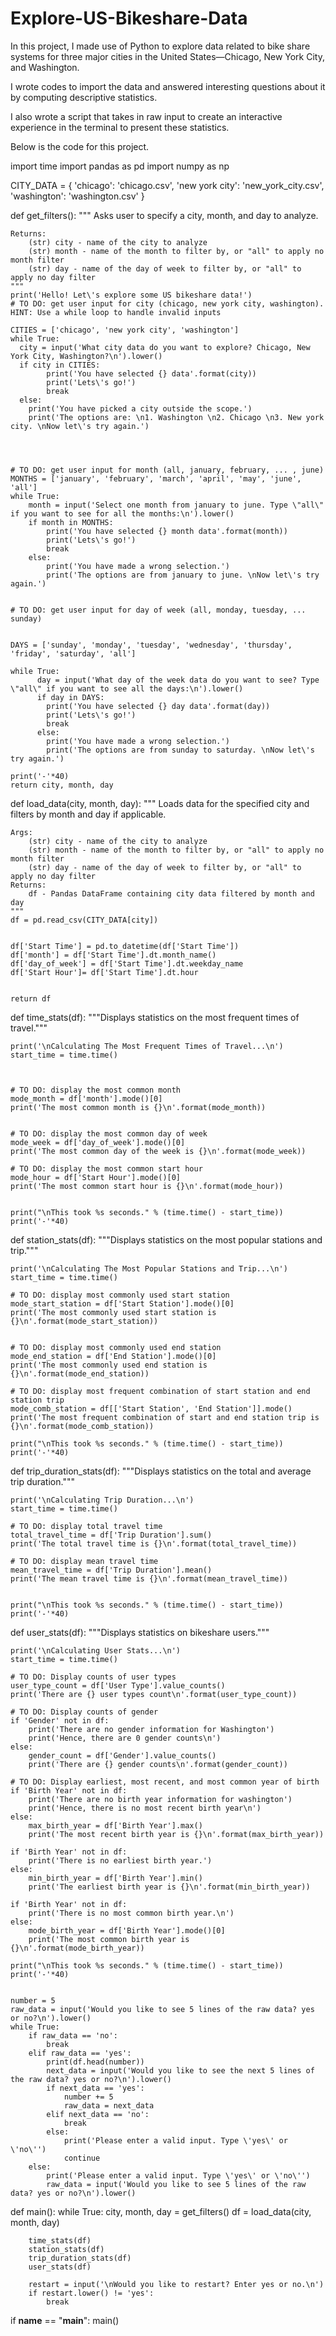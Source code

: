 # Explore-US-Bikeshare-Data


In this project, I made use of Python to explore data related to bike share systems for three major cities in the United States—Chicago, New York City, and Washington. 

I wrote codes to import the data and answered interesting questions about it by computing descriptive statistics.

I also wrote a script that takes in raw input to create an interactive experience in the terminal to present these statistics.

Below is the code for this project.


import time
import pandas as pd
import numpy as np

CITY_DATA = { 'chicago': 'chicago.csv',
              'new york city': 'new_york_city.csv',
              'washington': 'washington.csv' }

def get_filters():
    """
    Asks user to specify a city, month, and day to analyze.

    Returns:
        (str) city - name of the city to analyze
        (str) month - name of the month to filter by, or "all" to apply no month filter
        (str) day - name of the day of week to filter by, or "all" to apply no day filter
    """
    print('Hello! Let\'s explore some US bikeshare data!')
    # TO DO: get user input for city (chicago, new york city, washington). HINT: Use a while loop to handle invalid inputs
    
    CITIES = ['chicago', 'new york city', 'washington']
    while True:
      city = input('What city data do you want to explore? Chicago, New York City, Washington?\n').lower()
      if city in CITIES:
            print('You have selected {} data'.format(city))
            print('Lets\'s go!')
            break
      else:
        print('You have picked a city outside the scope.')
        print('The options are: \n1. Washington \n2. Chicago \n3. New york city. \nNow let\'s try again.')
               
                
                                       
                                       
    # TO DO: get user input for month (all, january, february, ... , june)
    MONTHS = ['january', 'february', 'march', 'april', 'may', 'june', 'all']
    while True:
        month = input('Select one month from january to june. Type \"all\" if you want to see for all the months:\n').lower()
        if month in MONTHS:
            print('You have selected {} month data'.format(month))
            print('Lets\'s go!')
            break
        else:
            print('You have made a wrong selection.')
            print('The options are from january to june. \nNow let\'s try again.')
                    

    # TO DO: get user input for day of week (all, monday, tuesday, ... sunday)
        
        
    DAYS = ['sunday', 'monday', 'tuesday', 'wednesday', 'thursday', 'friday', 'saturday', 'all']
    
    while True:
          day = input('What day of the week data do you want to see? Type \"all\" if you want to see all the days:\n').lower()
          if day in DAYS:
            print('You have selected {} day data'.format(day))
            print('Lets\'s go!')
            break
          else:
            print('You have made a wrong selection.')
            print('The options are from sunday to saturday. \nNow let\'s try again.')
                                       
    print('-'*40)    
    return city, month, day




def load_data(city, month, day):
    """
    Loads data for the specified city and filters by month and day if applicable.

    Args:
        (str) city - name of the city to analyze
        (str) month - name of the month to filter by, or "all" to apply no month filter
        (str) day - name of the day of week to filter by, or "all" to apply no day filter
    Returns:
        df - Pandas DataFrame containing city data filtered by month and day
    """
    df = pd.read_csv(CITY_DATA[city])
    
    
    df['Start Time'] = pd.to_datetime(df['Start Time'])
    df['month'] = df['Start Time'].dt.month_name()
    df['day_of_week'] = df['Start Time'].dt.weekday_name
    df['Start Hour']= df['Start Time'].dt.hour 


    return df


def time_stats(df):
    """Displays statistics on the most frequent times of travel."""

    print('\nCalculating The Most Frequent Times of Travel...\n')
    start_time = time.time()
    
    
    
    # TO DO: display the most common month
    mode_month = df['month'].mode()[0]
    print('The most common month is {}\n'.format(mode_month))             
                  

    # TO DO: display the most common day of week
    mode_week = df['day_of_week'].mode()[0]
    print('The most common day of the week is {}\n'.format(mode_week))                  

    # TO DO: display the most common start hour              
    mode_hour = df['Start Hour'].mode()[0]
    print('The most common start hour is {}\n'.format(mode_hour))                   


    print("\nThis took %s seconds." % (time.time() - start_time))
    print('-'*40)


def station_stats(df):
    """Displays statistics on the most popular stations and trip."""

    print('\nCalculating The Most Popular Stations and Trip...\n')
    start_time = time.time()
    
    # TO DO: display most commonly used start station
    mode_start_station = df['Start Station'].mode()[0]
    print('The most commonly used start station is {}\n'.format(mode_start_station))


    # TO DO: display most commonly used end station
    mode_end_station = df['End Station'].mode()[0]
    print('The most commonly used end station is {}\n'.format(mode_end_station))

    # TO DO: display most frequent combination of start station and end station trip
    mode_comb_station = df[['Start Station', 'End Station']].mode()
    print('The most frequent combination of start and end station trip is {}\n'.format(mode_comb_station))

    print("\nThis took %s seconds." % (time.time() - start_time))
    print('-'*40)


def trip_duration_stats(df):
    """Displays statistics on the total and average trip duration."""

    print('\nCalculating Trip Duration...\n')
    start_time = time.time()

    # TO DO: display total travel time
    total_travel_time = df['Trip Duration'].sum()
    print('The total travel time is {}\n'.format(total_travel_time))

    # TO DO: display mean travel time
    mean_travel_time = df['Trip Duration'].mean()
    print('The mean travel time is {}\n'.format(mean_travel_time))
    

    print("\nThis took %s seconds." % (time.time() - start_time))
    print('-'*40)


def user_stats(df):
    """Displays statistics on bikeshare users."""

    print('\nCalculating User Stats...\n')
    start_time = time.time()

    # TO DO: Display counts of user types
    user_type_count = df['User Type'].value_counts()
    print('There are {} user types count\n'.format(user_type_count))

    # TO DO: Display counts of gender 
    if 'Gender' not in df:
        print('There are no gender information for Washington')
        print('Hence, there are 0 gender counts\n')
    else:
        gender_count = df['Gender'].value_counts()
        print('There are {} gender counts\n'.format(gender_count))

    # TO DO: Display earliest, most recent, and most common year of birth
    if 'Birth Year' not in df:
        print('There are no birth year information for washington')
        print('Hence, there is no most recent birth year\n')
    else:
        max_birth_year = df['Birth Year'].max()
        print('The most recent birth year is {}\n'.format(max_birth_year))
              
    if 'Birth Year' not in df:
        print('There is no earliest birth year.')
    else:
        min_birth_year = df['Birth Year'].min()
        print('The earliest birth year is {}\n'.format(min_birth_year))      
            
    if 'Birth Year' not in df:
        print('There is no most common birth year.\n')
    else:
        mode_birth_year = df['Birth Year'].mode()[0]
        print('The most common birth year is {}\n'.format(mode_birth_year))
    
    print("\nThis took %s seconds." % (time.time() - start_time))
    print('-'*40)

    
    number = 5
    raw_data = input('Would you like to see 5 lines of the raw data? yes or no?\n').lower()
    while True:
        if raw_data == 'no':
            break
        elif raw_data == 'yes':
            print(df.head(number))      
            next_data = input('Would you like to see the next 5 lines of the raw data? yes or no?\n').lower() 
            if next_data == 'yes':
                number += 5
                raw_data = next_data    
            elif next_data == 'no':
                break
            else:
                print('Please enter a valid input. Type \'yes\' or \'no\'')
                continue 
        else:
            print('Please enter a valid input. Type \'yes\' or \'no\'')
            raw_data = input('Would you like to see 5 lines of the raw data? yes or no?\n').lower()

        
    
def main():
    while True:
        city, month, day = get_filters()
        df = load_data(city, month, day)

        time_stats(df)
        station_stats(df)
        trip_duration_stats(df)
        user_stats(df)

        restart = input('\nWould you like to restart? Enter yes or no.\n')
        if restart.lower() != 'yes':
            break


if __name__ == "__main__":
	main()
